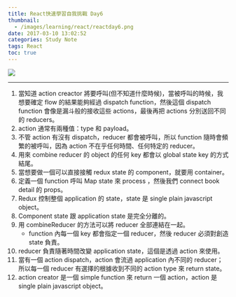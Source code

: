 ```yaml
---
title: React快速學習自我挑戰 Day6
thumbnail:
  - /images/learning/react/reactday6.png
date: 2017-03-10 13:02:52
categories: Study Note
tags: React
toc: true
---
```

<img src="/images/learning/react/reactday6.png">

***
1. 當知道 action creactor 將要呼叫(但不知道什麼時候)，當被呼叫的時候，我想要確定 flow 的結果能夠經過 dispatch function，然後這個 dispatch function 會像是漏斗般的接收這些 actions，最後再把 actions 分別送回不同的 reducers。
2. action 通常有兩種值：type 和 payload。
3. 不管 action 有沒有 dispatch，reducer 都會被呼叫，所以 function 隨時會頻繁的被呼叫，因為 action 不在乎任何時間、任何特定的 reducer。
4. 用來 combine reducer 的 object 的任何 key 都會以 global state key 的方式結尾。
5. 當想要做一個可以直接接觸 redux state 的 component，就要用 container。
6. 定義一個 function 呼叫 Map state 來 process ，然後我們 connect book detail 的 props。
7. Redux 控制整個 application 的 state，state 是 single plain javascript object。
8. Component state 跟 application state 是完全分離的。
9. 用 combineReducer 的方法可以將 reducer 全部連結在一起。
    - function 內每一個 key 都會指定一個 reducer，然後 reducer 必須對創造 state 負責。
10. reducer 負責隨著時間改變 application state，這個是透過 action 來使用。
11. 當有一個 action dispatch，action 會流過 application 內不同的 reducer；所以每一個 reducer 有選擇的根據收到不同的 action type 來 return state。
12. action creator 是一個  simple function 來 return 一個 action，action 是 single plain javascript object。